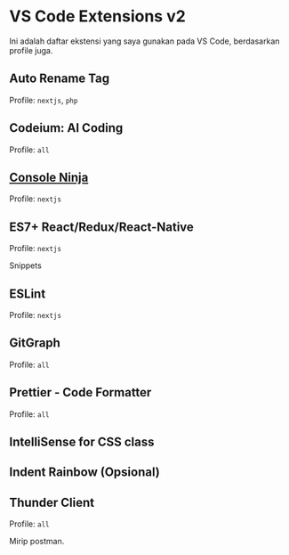 # VS Code Extensions v2

Ini adalah daftar ekstensi yang saya gunakan pada VS Code, berdasarkan profile juga.

## Auto Rename Tag

Profile: `nextjs`, `php`

## Codeium: AI Coding 

Profile: `all`


## [Console Ninja](https://marketplace.visualstudio.com/items?itemName=WallabyJs.console-ninja)

Profile: `nextjs`

## ES7+ React/Redux/React-Native

Profile: `nextjs`

Snippets

## ESLint
Profile: `nextjs`

## GitGraph
Profile: `all`

## Prettier - Code Formatter
Profile: `all`
## IntelliSense for CSS class

## Indent Rainbow (Opsional) 


## Thunder Client
Profile: `all` 

Mirip postman.

